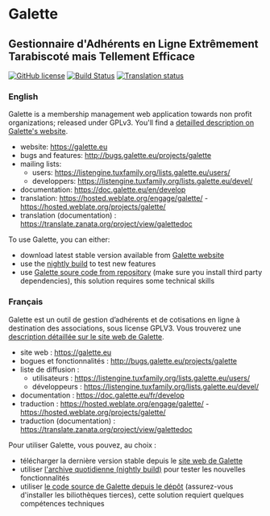 # Galette
## Gestionnaire d'Adhérents en Ligne Extrêmement Tarabiscoté mais Tellement Efficace

[![GitHub license](https://img.shields.io/github/license/galette/galette.svg)](https://github.com/galette/galette/blob/master/galette/docs/COPYING)
[![Build Status](https://travis-ci.org/galette/galette.svg?branch=develop)](https://travis-ci.org/galette/galette)
[![Translation status](https://hosted.weblate.org/widgets/galette/-/galette/svg-badge.svg)](https://hosted.weblate.org/engage/galette/?utm_source=widget)

### English

Galette is a membership management web application towards non profit organizations; released under GPLv3.
You'll find a [detailled description on Galette's website](http://galette.eu/dc/index.php/pages/%C3%80-propos?navlang=en).

* website: https://galette.eu
* bugs and features: http://bugs.galette.eu/projects/galette
* mailing lists:
  * users: https://listengine.tuxfamily.org/lists.galette.eu/users/
  * developpers: https://listengine.tuxfamily.org/lists.galette.eu/devel/
* documentation: https://doc.galette.eu/en/develop
* translation: https://hosted.weblate.org/engage/galette/ - https://hosted.weblate.org/projects/galette/
* translation (documentation) : https://translate.zanata.org/project/view/galettedoc

To use Galette, you can either:

* download latest stable version available from [Galette website](https://galette.eu)
* use the [nightly build](http://download.tuxfamily.org/galette/galette-dev.tar.bz2) to test new features
* use [Galette soure code from repository](http://doc.galette.eu/en/develop/development/git.html) (make sure you install third party dependencies), this solution requires some technical skills

### Français

Galette est un outil de gestion d’adhérents et de cotisations en ligne à destination des associations, sous license GPLV3.
Vous trouverez une [description détaillée sur le site web de Galette](http://galette.eu/dc/index.php/pages/%C3%80-propos?navlang=fr).

* site web : https://galette.eu
* bogues et fonctionnalités : http://bugs.galette.eu/projects/galette
* liste de diffusion :
  * utilisateurs : https://listengine.tuxfamily.org/lists.galette.eu/users/
  * développeurs : https://listengine.tuxfamily.org/lists.galette.eu/devel/
* documentation : https://doc.galette.eu/fr/develop
* traduction : https://hosted.weblate.org/engage/galette/ - https://hosted.weblate.org/projects/galette/
* traduction (documentation) : https://translate.zanata.org/project/view/galettedoc

Pour utiliser Galette, vous pouvez, au choix :

* télécharger la dernière version stable depuis le [site web de Galette](https://galette.eu)
* utiliser [l'archive quotidienne (nightly build)](http://download.tuxfamily.org/galette/galette-dev.tar.bz2) pour tester les nouvelles fonctionnalités
* utiliser [le code source de Galette depuis le dépôt](http://doc.galette.eu/en/develop/development/git.html) (assurez-vous d'installer les biliothèques tierces), cette solution requiert quelques compétences techniques
